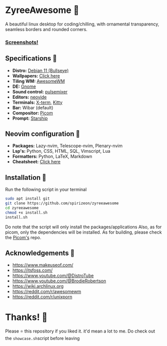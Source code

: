 
# ZyreeAwesome 💖
A beautiful linux desktop for coding/chilling, with ornamental transparency, seamless borders and rounded corners.
</br>
### [Screenshots!](https://imgur.com/a/bAXE4eJ)
## Specifications 🌸
- **Distro:** [Debian 11 (Bullseye)](https://wiki.debian.org/DebianBullseye)
- **Wallpapers:** [Click here](https://github.com/spirizeon/backdrop)
- **Tiling WM:** [AwesomeWM](https://awesomewm.org/)
- **DE:** [Gnome](https://www.gnome.org/)
- **Sound control:** [pulsemixer](https://github.com/GeorgeFilipkin/pulsemixer)
- **Editors:** [neovide](https://github.com/neovide/neovide)
- **Terminals:** [X-term](https://invisible-island.net/xterm/), [Kitty](https://github.com/kovidgoyal/kitty)
- **Bar:** Wibar (default)
- **Compositor:** [Picom](https://github.com/yshui/picom)
- **Prompt:** [Starship](https://starship.rs/)

## Neovim configuration 🧼
- **Packages:** Lazy-nvim, Telescope-nvim, Plenary-nvim
- **Lsp's:** Python, CSS, HTML, SQL, Vimscript, Lua
- **Formatters:** Python, LaTeX, Markdown
- **Cheatsheet:** [Click here](https://devhints.io/vim) 

## Installation 💮
Run the following script in your terminal
```bash
sudo apt install git
git clone https://github.com/spirizeon/zyreeawesome
cd zyreeawesome
chmod +x install.sh
install.sh
```
Do note that the script will only install the packages/applications 
Also, as for picom, only the dependencies will be installed. As for building, please check the [Picom's](https://github.com/yshui/picom) repo.
## Acknowledgements 🎴
- https://www.makeuseof.com/
- https://itsfoss.com/
- https://www.youtube.com/@DistroTube
- https://www.youtube.com/@BrodieRobertson
- https://wiki.archlinux.org
- https://reddit.com/r/awesomewm
- https://reddit.com/r/unixporn


# Thanks! 💐
Please ⭐ this repository if you liked it. it'd mean a lot to me.
Do check out the `showcase.sh`script before leaving

